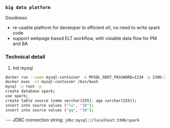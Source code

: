 
### `big data platform`

Goodness:
- re-usable platform for developer to efficient etl, no need to write spark code
- support webpage based ELT workflow, with visiable data flow for PM and BA



### Technical detail
1. Init mysql 
```sh
docker run --name mysql-container -e MYSQL_ROOT_PASSWORD=1234 -p 3306:3306 -d mysql
docker exec -it mysql-container /bin/bash
mysql -u root -p  
create database spark;
use spark;
create table source (name varchar(255), age varchar(255));
insert into source values ("lu", "30");
insert into source values ("gq", "30");
```

--- JDBC connection string: `jdbc:mysql://localhost:3306/spark`